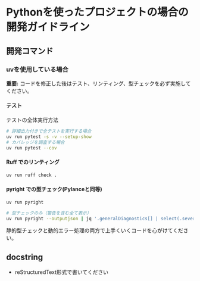 # Pythonを使ったプロジェクトの場合の開発ガイドライン

## 開発コマンド

### uvを使用している場合

**重要:** コードを修正した後はテスト、リンティング、型チェックを必ず実施してください。

#### テスト

テストの全体実行方法

```bash
# 詳細出力付きで全テストを実行する場合
uv run pytest -s -v --setup-show
# カバレッジを調査する場合
uv run pytest --cov
```

#### Ruff でのリンティング

```bash
uv run ruff check .
```

#### pyright での型チェック(Pylanceと同等)

```bash
uv run pyright

# 型チェックのみ（警告を含む全て表示）
uv run pyright --outputjson | jq '.generalDiagnostics[] | select(.severity != "information")'
```

静的型チェックと動的エラー処理の両方で上手くいくコードを心がけてください。

## docstring

- reStructuredText形式で書いてください
